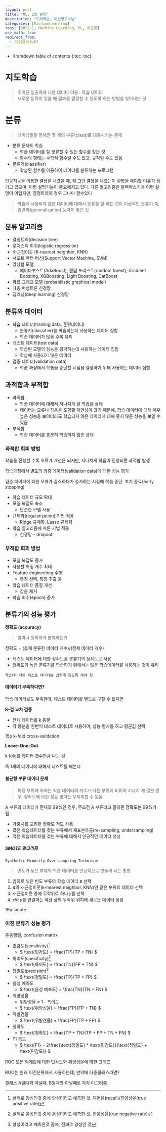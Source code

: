 ```yaml
---
layout: post
title: "ML, 2장 분류"
description: "기계학습, 이건명교수님"
categories: [MachineLearning]
tags: [2022-1, Machine Learning, ML, 이건명]
use_math: true
redirect_from:
  - /2022/03/07
---
```


* Kramdown table of contents
{:toc .toc} 

# 지도학습

> 주어진 입출력에 대한 데이터 이용 : 학습 데이터     
새로운 입력이 있을 때 결과를 결정할 수 있도록 하는 방법을 찾아내는 것

# 분류

> 데이터들을 정해진 몇 개의 부류(class)로 대응시키는 문제

- 분류 문제의 학습
  - 학습 데이터를 잘 분류할 수 있는 함수를 찾는 것
  - 함수의 형태는 수학적 함수일 수도 있고, 규칙일 수도 있음
- 분류기(classifier)
  - 학습된 함수를 이용하여 데이터를 분류하는 프로그램

인공지능을 이용한 결정을 내렸을 때, 왜 그런 결정을 내렸는지 설명을 해야할 이유가 생기고 있으며, 이런 설명기능이 중요해지고 있다. 다른 알고리즘은 블랙박스기에 이런 설명이 어렵지만, 결정트리의 경우 그나마 할수있다

> 학습에 사용되지 않은 데이터에 대해서 분류를 잘 하는 것이 이상적인 분류기 
> 즉, 일반화(generalization) 능력이 좋은 것



## 분류 알고리즘

- 결정트리(decision tree) 
- 로지스틱 회귀(logistic regression) 
- K-근접이웃 (K-nearest neighbor, KNN) 
- 서포트 벡터 머신(Support Vector Machine, SVM)
- 앙상블 모델
  - 에이다부스트(AdaBoost), 랜덤 포리스트(random forest), Gradient Boosting, XGBoosting, Light Boosting, CatBoost
- 확률 그래프 모델 (probabilistic graphical model) 
- 다층 퍼셉트론 신경망
- 딥러닝(deep learning) 신경망

## 분류와 데이터

- 학습 데이터(training data, 훈련데이터)
  - 분류기(classifier)를 학습하는데 사용하는 데이터 집합
  - 학습 데이터가 많을 수록 유리
- 테스트 데이터(test data)
  - 학습된 모델의 성능을 평가하는데 사용하는 데이터 집합
  - 학습에 사용되지 않은 데이터
- 검증 데이터(validation data)
  - 학습 과정에서 학습을 중단할 시점을 결정하기 위해 사용하는 데이터 집합

## 과적합과 부적합

- 과적합
  - 학습 데이터에 대해서 <blue>지나치게 잘 학습된 상태</blue>
  - 데이터는 <red>오류나 잡음</red>을 포함할 개연성이 크기 때문에, 학습 데이터에 대해 매우 높은 성능을 보이더라도 학습되지 않은 데이터에 대해 좋지 않은 성능을 보일 수 있음
- 부적합
  - 학습 데이터를 충분히 학습하지 않은 상태

### 과적합 회피 방법

학습을 진행할 수록 오류가 개선은 되지만, 지나치게 학습이 진행되면 과적합 발생

학습과정에서 별도의 <blue>검증 데이터</blue>(validation data)에 대한 성능 평가

검증 데이터에 대한 오류가 감소하다가 증가하는 시점에 학습 중단. 조기 종료(early stopping) 

- 학습 데이터 규모 확대
- 모델 복잡도 축소
  - 단순한 모델 사용
- 규제화(regularization) 기법 적용
  - Ridge 규제화, Lasso 규제화
- 학습 알고리즘에 따른 기법 적용
  - 신경망 – dropout

### 부적합 회피 방법

- 모델 복잡도 증가
- 사용할 특징 개수 확대
- Feature engineering 수행
  - 특징 선택, 특징 추출 등
- 학습 데이터 품질 개선
  - 잡음 제거
- 학습 회수(epoch) 증가

## 분류기의 성능 평가

**정확도 (accuracy)**

> 얼마나 정확하게 분류하는가

정확도 = (옳게 분류한 데이터 개수)/(전체 데이터 개수) 

- 테스트 데이터에 대한 정확도를 분류기의 정확도로 사용
- 정확도가 높은 분류기를 학습하기 위해서는 많은 학습데이터를 사용하는 것이 유리

`학습데이터와 테스트 데이터는 겹치게 않도록 해야 함`

#### 데이터가 부족하다면?

학습 데이터로도 부족한데, 테스트 데이터를 별도로 구할 수 없다면

**K-겹 교차 검증**

- 전체 데이터를 k 등분
- 각 등분을 한번씩 테스트 데이터로 사용하여, 성능 평가를 하고 평균값 선택

15p k-fold cross-validation

**Leave-One-Out**

k fold를 데이터 갯수만큼 나눈 것

즉 1개의 데이터에 대해서 테스트를 해본다


#### 불균형 부류 데이터 문제

> 특정 부류에 속하는 학습 데이터의 개수가 다른 부류에 비하여 지나치
게 많은 경우, 정확도에 의한 성능 평가는 무의미할 수 있음

A 부류의 데이터가 전체의 99%인 경우, 무조건 A 부류라고 말하면 정확도는 99%가 됨

- 가중치를 고려한 정확도 척도 사용
- 많은 학습데이터를 갖는 부류에서 재표본추출(re-sampling, undersampling) 
- 적은 학습데이터를 갖는 부류에 대해서 인공적인 데이터 생성

##### SMOTE 알고리즘

`Synthetic Minority Over-sampling Technique`

> 빈도가 낮은 부류의 학습 데이터를 인공적으로 만들어 내는 방법

1. 임의로 닞은 빈도 부류의 학습 데이터 𝒙 선택
2. 𝒙의 k-근접이웃(k-nearest neighbor, KNN)인 같은 부류의 데이터 선택
3. k-근접이웃 중에 무작위로 하나 𝑦를 선택
4. 𝑥와 𝑦를 연결하는 직선 상의 무작위 위치에 새로운 데이터 생성

19p smote

### 이진 분류기 성능 평가

혼동행렬, confusion matrix


- 민감도(sensitivity)[^sensitivity]
  - $ \text{민감도} = \frac{TP}{TP + FN} $
- 특이도(specificity)[^specificity]
  - $ \text{특이도} = \frac{TN}{FP + TN} $
- 정밀도(precision)[^precision]
  - $ \text{정밀도} = \frac{TP}{TP + FP} $
- 음성 예측도
  - $ \text{음성 예측도} = \frac{TN}{TN + FN} $
- 위양성율
  - 위양성율 = 1 - 특이도
  - $ \text{위양성율} = \frac{FP}{FP + TN} $
- 위발견율
  - $ \text{위발견율} = \frac{FP}{TP + FP} $
- 정확도
  - $ \text{정확도} = \frac{TP + TN}{TP + FP + TN + FN} $
- F1 측도
  - $ \text{F1} = 2\frac{\text{정밀도} * \text{민감도}}{\text{정밀도} + \text{민감도}} $

[^sensitivity]: 실제로 양성인것 중에 양성이라고 예측한 것. 재현율(recall)/진양성율(true positive rate) 

[^specificity]: 실제로 음성인것 중에 음성이라고 예측한 것. 진음성율(true negative rate) 

[^precision]: 양성이라고 예측한것 중에, 진짜로 양성인 것



ROC 모든 임계값에 대한 민감도와 위양성율에 대한 그래프

ROC는 원래 이진분류에서 사용하는데,
만약에 다중클래스라면?

클래스 A일떄와 아닐때, B일때와 아닐때로 각각 다그려줌

